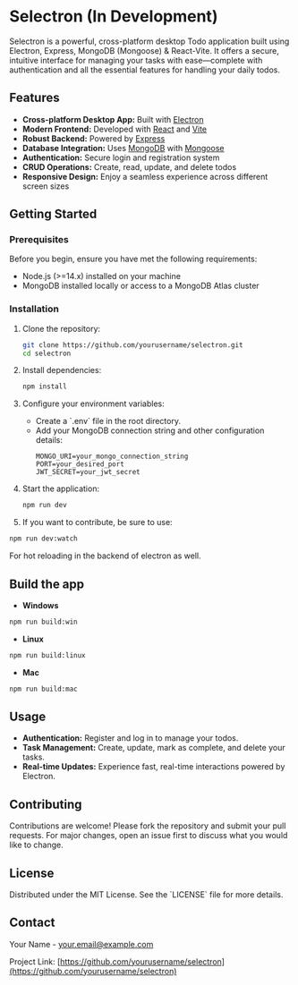 # Selectron (In Development)

Selectron is a powerful, cross-platform desktop Todo application built using Electron, Express, MongoDB (Mongoose) & React-Vite. It offers a secure, intuitive interface for managing your tasks with ease—complete with authentication and all the essential features for handling your daily todos.

## Features

- **Cross-platform Desktop App:** Built with [Electron](https://electronjs.org/)
- **Modern Frontend:** Developed with [React](https://reactjs.org/) and [Vite](https://vitejs.dev/)
- **Robust Backend:** Powered by [Express](https://expressjs.com/)
- **Database Integration:** Uses [MongoDB](https://www.mongodb.com/) with [Mongoose](https://mongoosejs.com/)
- **Authentication:** Secure login and registration system
- **CRUD Operations:** Create, read, update, and delete todos
- **Responsive Design:** Enjoy a seamless experience across different screen sizes

## Getting Started

### Prerequisites

Before you begin, ensure you have met the following requirements:
- Node.js (>=14.x) installed on your machine
- MongoDB installed locally or access to a MongoDB Atlas cluster

### Installation

1. Clone the repository:
   ```bash
   git clone https://github.com/yourusername/selectron.git
   cd selectron
   ```

2. Install dependencies:
   ```bash
   npm install
   ```

3. Configure your environment variables:
   - Create a \`.env\` file in the root directory.
   - Add your MongoDB connection string and other configuration details:
     ```
     MONGO_URI=your_mongo_connection_string
     PORT=your_desired_port
     JWT_SECRET=your_jwt_secret
     ```

4. Start the application:
   ```bash
   npm run dev
   ```

5. If you want to contribute, be sure to use:
```bash
npm run dev:watch
```

For hot reloading in the backend of electron as well.

## Build the app

- **Windows**
```bash
npm run build:win
```

- **Linux**
```bash
npm run build:linux
```

- **Mac**
```bash
npm run build:mac
```


## Usage

- **Authentication:** Register and log in to manage your todos.
- **Task Management:** Create, update, mark as complete, and delete your tasks.
- **Real-time Updates:** Experience fast, real-time interactions powered by Electron.

## Contributing

Contributions are welcome! Please fork the repository and submit your pull requests. For major changes, open an issue first to discuss what you would like to change.

## License

Distributed under the MIT License. See the \`LICENSE\` file for more details.

## Contact

Your Name - [your.email@example.com](mailto:your.email@example.com)

Project Link: [https://github.com/yourusername/selectron](https://github.com/yourusername/selectron)
